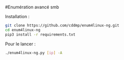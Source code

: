 #Enumération avancé smb

Installation : 

```bash
git clone https://github.com/cddmp/enum4linux-ng.git
cd enum4linux-ng
pip3 install -r requirements.txt
```

Pour le lancer : 

```bash
./enum4linux-ng.py [ip] -A
```